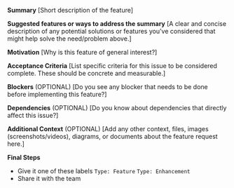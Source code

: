 **Summary**
[Short description of the feature]

**Suggested features or ways to address the summary**
[A clear and concise description of any potential solutions or features you've considered that might help solve the need/problem above.]

**Motivation**
[Why is this feature of general interest?]

**Acceptance Criteria**
[List specific criteria for this issue to be considered complete. These should be concrete and measurable.]

**Blockers**
(OPTIONAL) [Do you see any blocker that needs to be done before implementing this feature?]

**Dependencies**
(OPTIONAL) [Do you know about dependencies that directly affect this issue?]

**Additional Context**
(OPTIONAL) [Add any other context, files, images (screenshots/videos), diagrams, or documents about the feature request here.]

**Final Steps**
* Give it one of these labels `Type: Feature` `Type: Enhancement`
* Share it with the team
